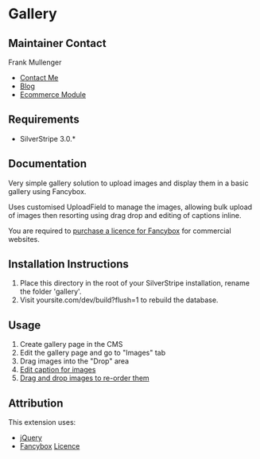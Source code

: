 Gallery
===========================

Maintainer Contact
------------------
Frank Mullenger 

* [Contact Me](http://swipestripe.com/support/contact-us)
* [Blog](http://deadlytechnology.com)
* [Ecommerce Module](https://swipestripe.com)

Requirements
------------
* SilverStripe 3.0.*

Documentation
-------------
Very simple gallery solution to upload images and display them in a basic gallery using Fancybox. 

Uses customised UploadField to manage the images, allowing bulk upload of images then resorting using drag drop and editing of captions inline.

You are required to [purchase a licence for Fancybox](http://fancyapps.com/fancybox/#license) for commercial websites.

Installation Instructions
-------------------------
1. Place this directory in the root of your SilverStripe installation, rename the folder 'gallery'.
2. Visit yoursite.com/dev/build?flush=1 to rebuild the database.

Usage
-----
1. Create gallery page in the CMS
2. Edit the gallery page and go to "Images" tab
3. Drag images into the "Drop" area
4. [Edit caption for images](http://i.imgur.com/h8EwN.png)
5. [Drag and drop images to re-order them](http://i.imgur.com/vPrX3.png)

Attribution
-----------
This extension uses:
* [jQuery](http://jquery.com)
* [Fancybox](http://fancyapps.com/fancybox/) [Licence](http://fancyapps.com/fancybox/#license)